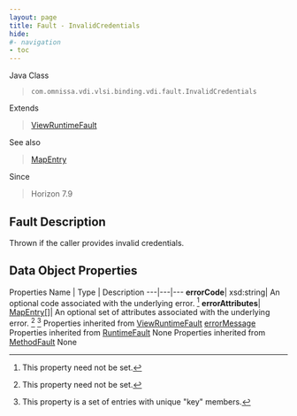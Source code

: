 ```yaml
---
layout: page
title: Fault - InvalidCredentials
hide:
#- navigation
- toc
---
```






Java Class
> `com.omnissa.vdi.vlsi.binding.vdi.fault.InvalidCredentials`

Extends
> [ViewRuntimeFault](vdi.fault.ViewRuntimeFault.md)

See also
> [MapEntry](vdi.util.MapEntry.md)

Since
> Horizon 7.9


## Fault Description

Thrown if the caller provides invalid credentials.

## Data Object Properties
Properties
Name |  Type |  Description
---|---|---
**errorCode**|  xsd:string|  An optional code associated with the underlying error. [^1]
**errorAttributes**| [MapEntry[]](vdi.util.MapEntry.md)|  An optional set of attributes associated with the underlying error. [^1] [^227]
Properties inherited from [ViewRuntimeFault](vdi.fault.ViewRuntimeFault.md)
[errorMessage](vdi.fault.ViewRuntimeFault.md#errorMessage)
Properties inherited from [RuntimeFault](vmodl.RuntimeFault.md)
None
Properties inherited from [MethodFault](vmodl.MethodFault.md)
None


 


[^1]: This property need not be set.
[^227]: This property is a set of entries with unique "key" members.